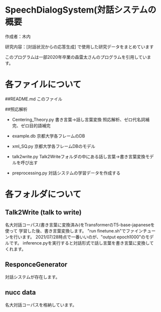 # SpeechDialogSystem(対話システムの概要
作成者：木内

研究内容：[対話状況からの応答生成]
で使用した研究データをまとめています

このプログラムは一部2020年卒業の森雷太さんのプログラムを引用しています。
# 各ファイルについて

##README.md
  このファイル

##照応解析
- Centering_Theory.py
  書き言葉→話し言葉変換
  照応解析、ゼロ代名詞補完、ゼロ目的語補完

- example.db
  京都大学各フレームのDB
- xml_SQ.py
  京都大学各フレームDBのモデル

- talk2write.py
  Talk2Writeフォルダの中にある話し言葉→書き言葉変換モデルを呼び出す

- preprocessing.py
  対話システムの学習データを作成する

# 各フォルダについて

##  Talk2Write (talk to write)
名大対話コーパス(書き言葉に変換済み)をTransformerのT5-base-japaneseを使って
学習した後、書き言葉変換します。
"run finetune.sh"でファインチューンを行います。
 2021/07/28時点で一番いいのが、"output epoch1000"のモデルです。
inference.pyを実行すると対話形式で話し言葉を書き言葉に変換してくれます。

## ResponceGenerator
対話システムが存在します。

## nucc data
名大対話コーパスを格納しています。
